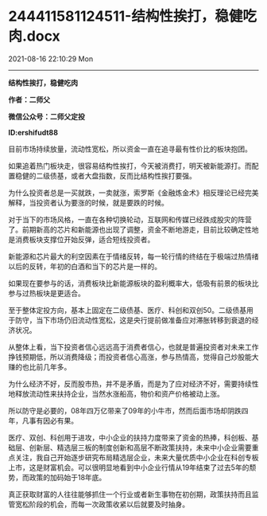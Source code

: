 # 244411581124511-结构性挨打，稳健吃肉.docx

2021-08-16 22:10:29 Mon

----

__结构性挨打，稳健吃肉__

__作者：二师父__

__微信公众号：二师父定投__

__ID:ershifudt88__

目前市场持续放量，流动性宽松，所以资金一直在追寻最有性价比的板块抱团。

如果追着热门板块走，很容易结构性挨打，今天被消费打，明天被新能源打。而配置稳健的二级债基，或者大盘指数，反而比结构性挨打要强。

为什么投资者总是一买就跌，一卖就涨，索罗斯《金融炼金术》相反理论已经完美解释，当投资者认为要涨的时候，就是要跌的时候。

对于当下的市场风格，一直在各种切换轮动，互联网和传媒已经跌成股灾的阵营了。前期新高的芯片和新能源也出现了调整，资金不断地游走，目前比较确定性地是消费板块支撑位开始反弹，适合短线投资者。

新能源和芯片最大的利空因素在于情绪反转，每一轮行情的终结在于极端过热情绪以后的反转，年初的白酒和当下的芯片是一样的。

如果现在要参与的话，消费板块比新能源板块的盈利概率大，低吸有前景的板块比参与过热板块是更适合。

至于整体定投方向，基本上固定在二级债基、医疗、科创和双创50。二级债基用于防守，当下市场仍旧流动性宽松，这是央行提前做准备应对滞胀转移到衰退的经济状况。

从整体上看，当下投资者信心远远高于消费者信心，也就是普遍投资者对未来工作挣钱预期低，所以消费降级；而投资者信心高涨，参与热情高，觉得自己炒股能大赚的也比前几年多。

为什么经济不好，反而股市热，并不是矛盾，而是为了应对经济不好，需要持续性地释放流动性来扶持企业，当然水涨船高，物价和资产价格被动上涨。

所以防守是必要的，08年四万亿带来了09年的小牛市，然而后面市场却阴跌四年，凡事有因必有果。

医疗、双创、科创用于进攻，中小企业的扶持力度带来了资金的热捧，科创板、基础层、创新层、精选层三板的制度创新和高层不断政策扶持，未来中小企业需要重点关注，我自己开始逐步研究布局精选层企业，未来大量优质中小企业在科创专板上市，这是财富机会。可以很明显地看到中小企业行情从19年结束了过去5年的颓势，而政策的加码始于18年底。

真正获取财富的人往往能够抓住一个行业或者新生事物在初创期，政策扶持而且监管宽松阶段的机会，而每一次政策收紧以后就要及时抽身。

